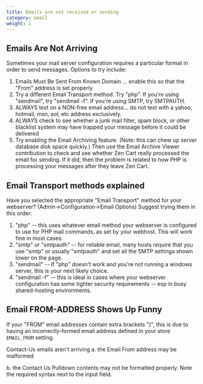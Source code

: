 ```yaml
---
title: Emails are not received or sending
category: email
weight: 1
---
```

## Emails Are Not Arriving
Sometimes your mail server configuration requires a particular format in order to send messages.
Options to try include:

1. Emails Must Be Sent From Known Domain ... enable this so that the "From" address is set properly
1. Try a different Email Transport method.  Try "php".  If you're using "sendmail", try "sendmail -f".  If you're using SMTP, try SMTPAUTH.
1. ALWAYS test on a NON-free email address... do not test with a yahoo, hotmail, msn, aol, etc address exclusively.
1. ALWAYS check to see whether a junk mail filter, spam block, or other blacklist system may have trapped your message before it could be delivered
1. Try enabling the Email Archiving feature. (Note: this can chew up server database disk space quickly.) Then use the Email Archive Viewer contribution to check and see whether Zen Cart really processed the email for sending. If it did, then the problem is related to how PHP is processing your messages after they leave Zen Cart. 

## Email Transport methods explained
Have you selected the appropriate "Email Transport" method for your webserver?  (Admin->Configuration->Email Options)
Suggest trying them in this order:

1. "php" -- this uses whatever email method your webserver is configured to use for PHP mail commands, as set by your webhost.  This will work fine in most cases.
1. "smtp" or "smtpauth" -- for reliable email, many hosts require that you use "smtp" or usually "smtpauth" and set all the SMTP settings shown lower on the page.
1. "sendmail" -- if "php" doesn't work and you're not running a windows server, this is your next likely choice.
1. "sendmail -f" -- this is ideal in cases where your webserver configuration has some tighter security requirements -- esp in busy shared-hosting environments.


## Email FROM-ADDRESS Shows Up Funny
If your "FROM" email addresses contain extra brackets ")", this is due to having an incorrectly-formed email address defined in your store `EMAIL_FROM` setting.

Contact-Us emails aren't arriving
a. the Email From address may be malformed

b. the Contact Us Pulldown contents may not be formatted properly. Note the required syntax next to the input field.


